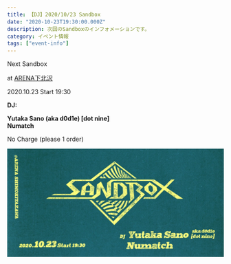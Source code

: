 ```yaml
---
title: 【DJ】2020/10/23 Sandbox
date: "2020-10-23T19:30:00.000Z"
description: 次回のSandboxのインフォメーションです。
category: イベント情報
tags: ["event-info"]
---
```


Next Sandbox

at [ARENA下北沢](http://twitter.com/arena_1111)

2020.10.23 Start 19:30 

**DJ:**

 **Yutaka Sano (aka d0d1e) [dot nine]**<br/>
 **Numatch**

No Charge (please 1 order)

![flyer](./image.jpg)
